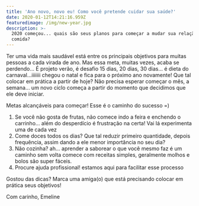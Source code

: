 ```yaml
---
title: 'Ano novo, novo eu! Como você pretende cuidar sua saúde?'
date: 2020-01-12T14:21:16.959Z
featuredimage: /img/new-year.jpg
description: >-
  2020 começou... quais são seus planos para começar a mudar sua relação com a
  comida?
---
```

Ter uma vida mais saudável está entre os principais objetivos para muitas pessoas a cada virada de ano. Mas essa meta, muitas vezes, acaba se perdendo... É projeto verão, é desafio 15 dias, 20 dias, 30 dias... é dieta do carnaval...iiiiiii chegou o natal e fica para o próximo ano novamente! Que tal colocar em prática a partir de hoje? Não precisa esperar começar o mês, a semana... um novo ciclo começa a partir do momento que decidimos que ele deve iniciar.

Metas alcançáveis para começar! Esse é o caminho do sucesso =)

1. Se você não gosta de frutas, não comece indo a feira e enchendo o carrinho... além do desperdício é frustração na certa! Vai lá experimenta uma de cada vez 
2. Come doces todos os dias? Que tal reduzir primeiro quantidade, depois frequência, assim dando a ele menor importância no seu dia? 
3. Não cozinha? ah... aprender a saborear o que você mesmo faz é um caminho sem volta comece com receitas simples, geralmente molhos e bolos são super fáceis.
4. Procure ajuda profissional! estamos aqui para facilitar esse processo

Gostou das dicas? Marca uma amiga(o) que está precisando colocar em prática seus objetivos!

Com carinho, Emeline
